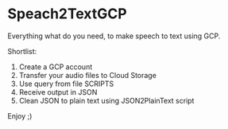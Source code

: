 # Speach2TextGCP
Everything what do you need, to make speech to text using GCP.

Shortlist:
1. Create a GCP account
2. Transfer your audio files to Cloud Storage 
3. Use query from file SCRIPTS
4. Receive output in JSON
5. Clean JSON to plain text using JSON2PlainText script

Enjoy ;) 

